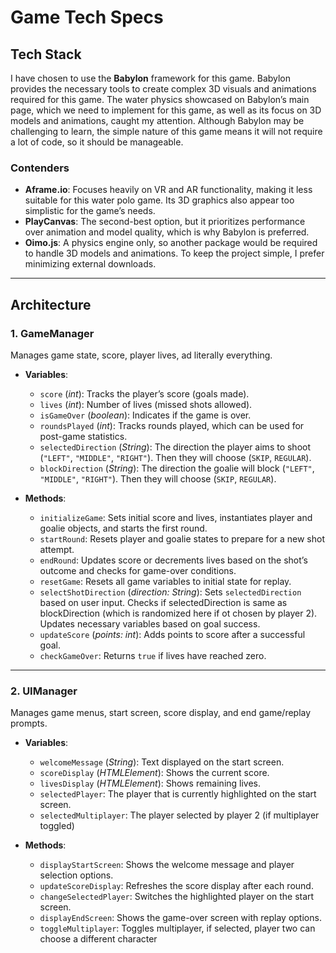 # Game Tech Specs

## Tech Stack

I have chosen to use the **Babylon** framework for this game. Babylon provides the necessary tools to create complex 3D visuals and animations required for this game. The water physics showcased on Babylon’s main page, which we need to implement for this game, as well as its focus on 3D models and animations, caught my attention. Although Babylon may be challenging to learn, the simple nature of this game means it will not require a lot of code, so it should be manageable.

### Contenders

- **Aframe.io**: Focuses heavily on VR and AR functionality, making it less suitable for this water polo game. Its 3D graphics also appear too simplistic for the game’s needs.
- **PlayCanvas**: The second-best option, but it prioritizes performance over animation and model quality, which is why Babylon is preferred.
- **Oimo.js**: A physics engine only, so another package would be required to handle 3D models and animations. To keep the project simple, I prefer minimizing external downloads.

---

## Architecture

### 1. GameManager

Manages game state, score, player lives, ad literally everything.

- **Variables**:
  - `score` (*int*): Tracks the player’s score (goals made).
  - `lives` (*int*): Number of lives (missed shots allowed).
  - `isGameOver` (*boolean*): Indicates if the game is over.
  - `roundsPlayed` (*int*): Tracks rounds played, which can be used for post-game statistics.
  - `selectedDirection` (*String*): The direction the player aims to shoot (`"LEFT"`, `"MIDDLE"`, `"RIGHT"`). Then they will choose (`SKIP`, `REGULAR`).
  - `blockDirection` (*String*): The direction the goalie will block (`"LEFT"`, `"MIDDLE"`, `"RIGHT"`). Then they will choose (`SKIP`, `REGULAR`).

- **Methods**:
  - `initializeGame`: Sets initial score and lives, instantiates player and goalie objects, and starts the first round.
  - `startRound`: Resets player and goalie states to prepare for a new shot attempt.
  - `endRound`: Updates score or decrements lives based on the shot’s outcome and checks for game-over conditions.
  - `resetGame`: Resets all game variables to initial state for replay.
  - `selectShotDirection` (*direction: String*): Sets `selectedDirection` based on user input. Checks if selectedDirection is same as blockDirection (which is randomized here if ot chosen by player 2). Updates necessary variables based on goal success.
  - `updateScore` (*points: int*): Adds points to score after a successful goal.
  - `checkGameOver`: Returns `true` if lives have reached zero.

---

### 2. UIManager

Manages game menus, start screen, score display, and end game/replay prompts.

- **Variables**:
  - `welcomeMessage` (*String*): Text displayed on the start screen.
  - `scoreDisplay` (*HTMLElement*): Shows the current score.
  - `livesDisplay` (*HTMLElement*): Shows remaining lives.
  - `selectedPlayer`: The player that is currently highlighted on the start screen.
  - `selectedMultiplayer`: The player selected by player 2 (if multiplayer toggled)

- **Methods**:
  - `displayStartScreen`: Shows the welcome message and player selection options.
  - `updateScoreDisplay`: Refreshes the score display after each round.
  - `changeSelectedPlayer`: Switches the highlighted player on the start screen.
  - `displayEndScreen`: Shows the game-over screen with replay options.
  - `toggleMultiplayer`: Toggles multiplayer, if selected, player two can choose a different character
